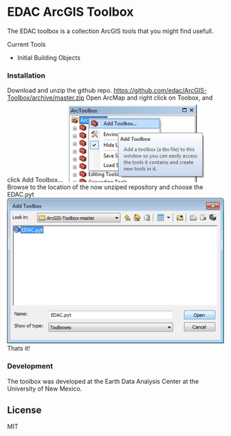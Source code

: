 # EDAC ArcGIS Toolbox


The EDAC toolbox is a collection ArcGIS tools that you might find usefull.

Current Tools
  - Initial Building Objects

### Installation
Download and unzip the github repo.
https://github.com/edac/ArcGIS-Toolbox/archive/master.zip
Open ArcMap and right click on Toobox, and click Add Toolbox...
![](media/TB1.png)
Browse to the location of the now unziped repository and choose the EDAC.pyt
![](media/TB2.png)
Thats it! 


### Development
The toolbox was developed at the Earth Data Analysis Center at the University of New Mexico.



License
----

MIT
